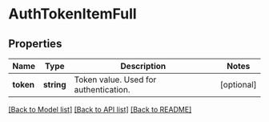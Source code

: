 # AuthTokenItemFull

## Properties
Name | Type | Description | Notes
------------ | ------------- | ------------- | -------------
**token** | **string** | Token value. Used for authentication. | [optional] 

[[Back to Model list]](../README.md#documentation-for-models) [[Back to API list]](../README.md#documentation-for-api-endpoints) [[Back to README]](../README.md)



